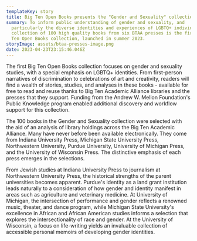 ```yaml
---
templateKey: story
title: Big Ten Open Books presents the "Gender and Sexuality" collection
summary: To inform public understanding of gender and sexuality, and
  particularly the diverse identities and experiences of LGBTQ+ individuals, a
  collection of 100 high quality books from six BTAA presses is the first Big
  Ten Open Books collection, launched in summer 2023.
storyImage: assets/btaa-presses-image.png
date: 2023-04-23T23:15:46.046Z
---
```

T﻿he first Big Ten Open Books collection focuses on gender and sexuality studies, with a special emphasis on LGBTQ+ identities. From first-person narratives of discrimination to celebrations of art and creativity, readers will find a wealth of stories, studies, and analyses in these books - available for free to read and reuse thanks to Big Ten Academic Alliance libraries and the presses that they support. Funding from the Andrew W. Mellon Foundation's Public Knowledge program enabled additional discovery and workflow support for this collection.

T﻿he 100 books in the Gender and Sexuality collection were selected with the aid of an analysis of library holdings across the Big Ten Academic Alliance. Many have never before been available electronically. They come from Indiana University Press, Michigan State University Press, Northwestern University, Purdue University, University of Michigan Press, and the University of Wisconsin Press. The distinctive emphasis of each press emerges in the selections.

From Jewish studies at Indiana University Press to journalism at Northwestern University Press, the historical strengths of the parent universities becomes apparent. Purdue's identity as a land grant institution leads naturally to a consideration of how gender and identity manifest in areas such as agriculture and veterinary medicine. At University of Michigan, the intersection of performance and gender reflects a renowned music, theater, and dance program,  while Michigan State University's excellence in African and African American studies informs a selection that explores the intersectionality of race and gender. At the University of Wisconsin, a focus on life-writing yields an invaluable collection of accessible personal memoirs of developing gender identities.